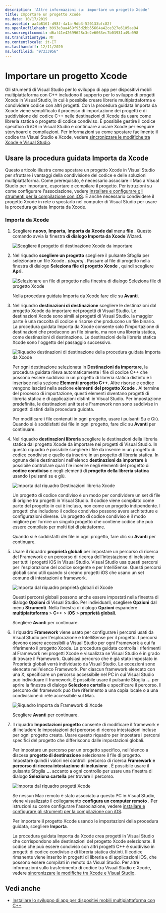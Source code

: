 ```yaml
---
description: 'Altre informazioni su: importare un progetto Xcode'
title: Importare un progetto Xcode
ms.date: 10/17/2019
ms.assetid: aa4b8161-d98f-4a1a-9db3-520133bfc82f
ms.openlocfilehash: b993e3aa469f93d2bb55604a42ce327e6105ae94
ms.sourcegitcommit: d6af41e42699628c3e2e6063ec7b03931a49a098
ms.translationtype: MT
ms.contentlocale: it-IT
ms.lasthandoff: 12/11/2020
ms.locfileid: "97333956"
---
```

# <a name="import-an-xcode-project"></a>Importare un progetto Xcode

Gli strumenti di Visual Studio per lo sviluppo di app per dispositivi mobili multipiattaforma con C++ includono il supporto per lo sviluppo di progetti Xcode in Visual Studio, in cui è possibile creare librerie multipiattaforma e condividere codice con altri progetti. Con la procedura guidata Importa da Xcode viene semplificato il processo di importazione dei progetti e di suddivisione del codice C++ nelle destinazioni di Xcode da usare come libreria statica o progetto di codice condiviso. È possibile gestire il codice specifico di iOS in Visual Studio e continuare a usare Xcode per eseguire storyboard e compilazioni. Per informazioni su come spostare facilmente il codice tra Visual Studio e Xcode, vedere [sincronizzare le modifiche tra Xcode e Visual Studio](sync-changes-between-xcode-and-visual-studio.md).

## <a name="use-the-import-from-xcode-wizard"></a>Usare la procedura guidata Importa da Xcode

Questo articolo illustra come spostare un progetto Xcode in Visual Studio per sfruttare i vantaggi della condivisione del codice e delle soluzioni multipiattaforma. Come prerequisito, è necessario associare il Mac a Visual Studio per importare, esportare e compilare il progetto. Per istruzioni su come configurare l'associazione, vedere [installare e configurare gli strumenti per la compilazione con iOS](../cross-platform/install-and-configure-tools-to-build-using-ios.md). È anche necessario condividere il progetto Xcode in rete o spostarlo nel computer di Visual Studio per usare la procedura guidata Importa da Xcode.

### <a name="import-from-xcode"></a>Importa da Xcode

1. Scegliere **nuovo**, **Importa**, **Importa da Xcode dal** menu **file** . Questo comando avvia la finestra **di dialogo Importa da Xcode** Wizard.

   ![Scegliere il progetto di destinazione Xcode da importare](../cross-platform/media/cppmdd-u2-importxcode-choose.png "Scegliere il progetto di destinazione Xcode da importare")

1. Nel riquadro **scegliere un progetto** scegliere il pulsante Sfoglia per selezionare un file Xcode *. pbxproj* . Passare al file di progetto nella finestra di dialogo **Seleziona file di progetto Xcode** , quindi scegliere **Apri**.

   ![Selezionare un file di progetto nella finestra di dialogo Seleziona file di progetto Xcode](../cross-platform/media/cppmdd-u2-importxcode-browse.png "Selezionare un file di progetto nella finestra di dialogo Seleziona file di progetto Xcode")

   Nella procedura guidata Importa da Xcode fare clic su **Avanti**.

1. Nel riquadro **destinazioni di destinazione** scegliere le destinazioni dal progetto Xcode da importare nei progetti di Visual Studio. Le destinazioni Xcode sono simili ai progetti di Visual Studio. la maggior parte è una raccolta di codice e risorse che producono un file binario. La procedura guidata Importa da Xcode consente solo l'importazione di destinazioni che producono un file binario, ma non una libreria statica, come destinazioni di destinazione. Le destinazioni della libreria statica Xcode sono l'oggetto del passaggio successivo.

   ![Riquadro destinazioni di destinazione della procedura guidata Importa da Xcode](../cross-platform/media/cppmdd-u2-importxcode-destination.jpg "Riquadro destinazioni di destinazione della procedura guidata Importa da Xcode")

   Per ogni destinazione selezionata in **Destinazioni da importare**, la procedura guidata rileva automaticamente i file di codice C++ che possono essere suddivisi in un progetto di libreria statica distinto e li inserisce nella sezione **Elementi progetto C++**. Altre risorse e codice vengono lasciati nella sezione **elementi del progetto Xcode** . Al termine del processo di importazione, questi elementi diventano progetti di libreria statica e di applicazioni distinti in Visual Studio. Per impostazione predefinita, le destinazioni unit test e Framework non sono suddivise in progetti distinti dalla procedura guidata.

   Per modificare i file contenuti in ogni progetto, usare i pulsanti Su e Giù. Quando si è soddisfatti dei file in ogni progetto, fare clic su **Avanti** per continuare.

1. Nel riquadro **destinazioni libreria** scegliere le destinazioni della libreria statica dal progetto Xcode da importare nei progetti di Visual Studio. In questo riquadro è possibile scegliere i file da inserire in un progetto di codice condiviso e quello da inserire in un progetto di libreria statica. In ognuna delle destinazioni nell'elenco **destinazioni da importare** è possibile controllare quali file inserire negli elementi del progetto di **codice condiviso** e negli elementi di **progetto della libreria statica** usando i pulsanti su e giù.

   ![Importa dal riquadro Destinazioni libreria Xcode](../cross-platform/media/cppmdd-u2-importxcode-library.jpg "Importa dal riquadro Destinazioni libreria Xcode")

   Un progetto di codice condiviso è un modo per condividere un set di file di origine tra progetti in Visual Studio. Il codice viene compilato come parte del progetto in cui è incluso, non come un progetto indipendente. I progetti che includono il codice condiviso possono avere architetture e configurazioni diverse. Un progetto di codice condiviso è il modo migliore per fornire un singolo progetto che contiene codice che può essere compilato per molti tipi di piattaforme.

   Quando si è soddisfatti dei file in ogni progetto, fare clic su **Avanti** per continuare.

1. Usare il riquadro **proprietà globali** per impostare un percorso di ricerca del Framework e un percorso di ricerca dell'intestazione di inclusione per tutti i progetti iOS in Visual Studio. Visual Studio usa questi percorsi per l'esplorazione del codice sorgente e per IntelliSense. Questi percorsi globali sono utili quando si creano progetti iOS che usano un set comune di intestazioni e framework.

   ![Importa dal riquadro proprietà globali di Xcode](../cross-platform/media/cppmdd-u2-importxcode-global.jpg "Importa dal riquadro proprietà globali di Xcode")

   Questi percorsi globali possono anche essere impostati nella finestra di dialogo **Opzioni** di Visual Studio. Per individuarli, scegliere **Opzioni** dal menu **Strumenti**. Nella finestra di dialogo **Opzioni** espandere **multipiattaforma**  >  **C++**  >  **iOS**  >  **proprietà globali**.

   Scegliere **Avanti** per continuare.

1. Il riquadro **Framework** viene usato per configurare i percorsi usati da Visual Studio per l'esplorazione e IntelliSense per il progetto. I percorsi devono essere accessibili a Visual Studio per ogni Framework a cui fa riferimento il progetto Xcode. La procedura guidata controlla i riferimenti al Framework nei progetti Xcode e visualizza se Visual Studio è in grado di trovare il Framework. Qualsiasi percorso che è già stato impostato in Proprietà globali verrà individuato da Visual Studio. Le eccezioni sono elencate nell'elenco Framework. Per ciascun framework elencato con una X, specificare un percorso accessibile nel PC in cui Visual Studio può individuare il framework. È possibile usare il pulsante Sfoglia **…** per aprire la finestra di dialogo **Selezione cartella** e specificare il percorso. Il percorso del framework può fare riferimento a una copia locale o a una condivisione di rete accessibile sul Mac.

   ![Riquadro Importa da Framework di Xcode](../cross-platform/media/cppmdd-u2-importxcode-frameworks.jpg "Riquadro Importa da Framework di Xcode")

   Scegliere **Avanti** per continuare.

1. Il riquadro **Impostazioni progetto** consente di modificare il framework e di includere le impostazioni del percorso di ricerca intestazioni incluse per ogni progetto creato. Usare questo riquadro per impostare i percorsi specifici del progetto che differiscono dalle impostazioni globali.

   Per impostare un percorso per un progetto specifico, nell'elenco a discesa **progetto di destinazione** selezionare il file di progetto. Impostare quindi i valori nei controlli percorso di ricerca **Framework** e **percorso di ricerca intestazione di inclusione** . È possibile usare il pulsante Sfoglia **...** accanto a ogni controllo per usare una finestra di dialogo **Seleziona cartella** per trovare il percorso.

   ![Importa dal riquadro progetti Xcode](../cross-platform/media/cppmdd-u2-importxcode-projects.jpg "Importa dal riquadro progetti Xcode")

   Se nessun Mac remoto è stato associato a questo PC in Visual Studio, viene visualizzato il collegamento **configura un computer remoto** . Per istruzioni su come configurare l'associazione, vedere [installare e configurare gli strumenti per la compilazione con iOS](../cross-platform/install-and-configure-tools-to-build-using-ios.md).

   Per importare il progetto Xcode usando le impostazioni della procedura guidata, scegliere **Importa**.

   La procedura guidata Importa da Xcode crea progetti in Visual Studio che corrispondono alle destinazioni del progetto Xcode selezionate. Il codice che può essere condiviso con altri progetti C++ è suddiviso in progetti di codice condiviso e di libreria statica distinti. Il codice rimanente viene inserito in progetti di libreria e di applicazioni iOS, che possono essere compilati in remoto da Visual Studio. Per altre informazioni sullo trasferimento di codice tra Visual Studio e Xcode, vedere [sincronizzare le modifiche tra Xcode e Visual Studio](../cross-platform/sync-changes-between-xcode-and-visual-studio.md).

## <a name="see-also"></a>Vedi anche

- [Installare lo sviluppo di app per dispositivi mobili multipiattaforma con C++](../cross-platform/install-visual-cpp-for-cross-platform-mobile-development.md)
